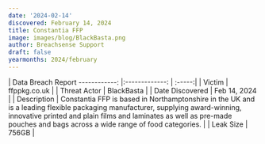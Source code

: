```yaml
---
date: '2024-02-14'
discovered: February 14, 2024
title: Constantia FFP
image: images/blog/BlackBasta.png
author: Breachsense Support
draft: false
yearmonths: 2024/february
---
```



| Data Breach Report
------------:     |:-------------:    | :-----:|
| Victim      | ffppkg.co.uk      | 
| Threat Actor      | BlackBasta      | 
| Date Discovered      | Feb 14, 2024      | 
| Description      | Constantia FFP is based in Northamptonshire in the UK and is a leading flexible packaging manufacturer, supplying award-winning, innovative printed and plain films and laminates as well as pre-made pouches and bags across a wide range of food categories.      | 
| Leak Size      | 756GB      | 

